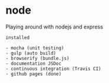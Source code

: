 # node
Playing around with nodejs and express


	installed

	- mocha (unit testing)
	- gulp (auto build)
	- browserify (bundle.js)
	- documentation JSDoc
	- continuous integration (Travis CI)
	- github pages (done)

	
	
 
